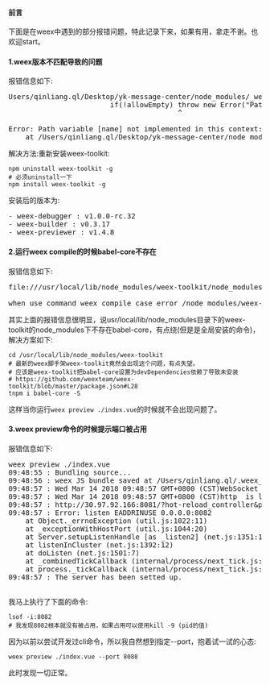 #### 前言
下面是在weex中遇到的部分报错问题，特此记录下来，如果有用，拿走不谢。也欢迎start。

#### 1.weex版本不匹配导致的问题
报错信息如下:
<pre>
Users/qinliang.ql/Desktop/yk-message-center/node_modules/_webpack@1.15.0@webpack/lib/TemplatedPathPlugin.js:50
                        if(!allowEmpty) throw new Error("Path variable " + match + " not implemented in this context: " + input);
                                        ^

Error: Path variable [name] not implemented in this context: /Users/qinliang.ql/.weex_tmp/[name].weex.js
    at /Users/qinliang.ql/Desktop/yk-message-center/node_modules/_webpack@1.15.0@webpack/lib/TemplatedPathPlugin.js:50:26
</pre>
解决方法:重新安装weex-toolkit:
```shell
npm uninstall weex-toolkit -g
# 必须uninstall一下
npm install weex-toolkit -g
```
安装后的版本为:
<pre>
- weex-debugger : v1.0.0-rc.32
- weex-builder : v0.3.17
- weex-previewer : v1.4.8
</pre>

#### 2.运行weex compile的时候babel-core不存在
报错信息如下:
<pre>
file:///usr/local/lib/node_modules/weex-toolkit/node_modules/_babel-loader@7.1.4@babel-loader/lib/index.js

when use command weex compile case error /node_modules/weex-ui/index.js Module build failed: Error: Cannot find module 'babel-core'
</pre>
其实上面的报错信息很明显，说usr/local/lib/node_modules目录下的weex-toolkit的node_modules下不存在babel-core，有点绕(但是是全局安装的命令)，解决方案如下:
```shell
cd /usr/local/lib/node_modules/weex-toolkit
# 最新的weex脚手架weex-toolkit竟然会出现这个问题，有点失望。
# 应该是weex-toolkit把babel-core设置为devDependencies依赖了导致未安装
# https://github.com/weexteam/weex-toolkit/blob/master/package.json#L28
tnpm i babel-core -S
```
这样当你运行`weex preview ./index.vue`的时候就不会出现问题了。

#### 3.weex preview命令的时候提示端口被占用
报错信息如下:
<pre>
weex preview ./index.vue 
09:48:55 : Bundling source...
09:48:56 : weex JS bundle saved at /Users/qinliang.ql/.weex_tmp
09:48:57 : Wed Mar 14 2018 09:48:57 GMT+0800 (CST)WebSocket  is listening on port 8082
09:48:57 : Wed Mar 14 2018 09:48:57 GMT+0800 (CST)http  is listening on port 8081
09:48:57 : http://30.97.92.166:8081/?hot-reload_controller&page=index.js&loader=xhr&wsport=8082&type=vue
09:48:57 : Error: listen EADDRINUSE 0.0.0.0:8082
    at Object._errnoException (util.js:1022:11)
    at _exceptionWithHostPort (util.js:1044:20)
    at Server.setupListenHandle [as _listen2] (net.js:1351:14)
    at listenInCluster (net.js:1392:12)
    at doListen (net.js:1501:7)
    at _combinedTickCallback (internal/process/next_tick.js:141:11)
    at process._tickCallback (internal/process/next_tick.js:180:9)
09:48:57 : The server has been setted up.

</pre>

我马上执行了下面的命令:
```shell
lsof -i:8082
# 我发现8082根本就没有被占用，如果占用可以使用kill -9 (pid的值)
```
因为以前以尝试开发过cli命令，所以我自然想到指定--port，抱着试一试的心态:
```shell
weex preview ./index.vue --port 8088
```
此时发现一切正常。
